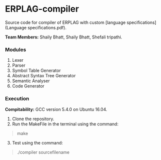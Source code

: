 # ERPLAG-compiler
Source code for compiler of ERPLAG with custom [language specifications](Language specifications.pdf).

**Team Members:** Shaily Bhatt, Shaily Bhatt, Shefali tripathi.

### Modules
1. Lexer
2. Parser
3. Symbol Table Generator
4. Abstract Syntax Tree Generator
5. Semantic Analyser
6. Code Generator


### Execution
**Compitability:** GCC version 5.4.0 on Ubuntu 16.04. 

1. Clone the repository.
2. Run the MakeFile in the terminal using the command:
  > make
3. Test using the command:
  > ./compiler sourcefilename
